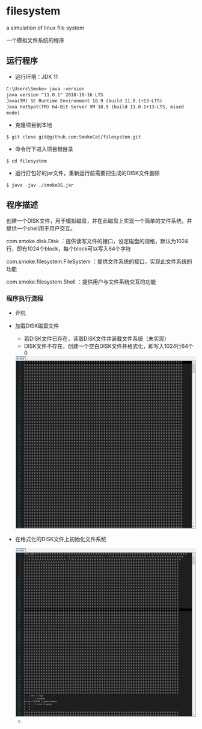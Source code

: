 # filesystem

a simulation of linux file system

一个模拟文件系统的程序

## 运行程序

- 运行环境：JDK 11

```
C:\Users\Smoke> java -version
java version "11.0.1" 2018-10-16 LTS
Java(TM) SE Runtime Environment 18.9 (build 11.0.1+13-LTS)
Java HotSpot(TM) 64-Bit Server VM 18.9 (build 11.0.1+13-LTS, mixed mode)
```

- 克隆项目到本地

```
$ git clone git@github.com:SmokeCat/filesystem.git
```

- 命令行下进入项目根目录

```
$ cd filesystem
```

- 运行打包好的jar文件，重新运行前需要把生成的DISK文件删除

```
$ java -jav ./smokeOS.jar
```

## 程序描述

创建一个DISK文件，用于模拟磁盘，并在此磁盘上实现一个简单的文件系统，并提供一个shell用于用户交互。

com.smoke.disk.Disk	：提供读写文件的接口，设定磁盘的规格，默认为1024行，即有1024个block，每个block可以写入64个字符

com.smoke.filesystem.FileSystem	：提供文件系统的接口，实现此文件系统的功能

com.smoke.filesystem.Shell	：提供用户与文件系统交互的功能

### 程序执行流程

- 开机

- 加载DISK磁盘文件

	- 若DISK文件已存在，读取DISK文件并装载文件系统（未实现）
	- DISK文件不存在，创建一个空白DISK文件并格式化，即写入1024行64个0
	
	<img src="resources/format_disk.png" width=500 alt="empty disk" />

- 在格式化的DISK文件上初始化文件系统
	
	<img src="resources/initial_smokeOS.png" width=500 alt="empty disk" />
	
	- 